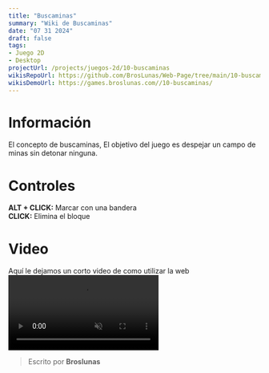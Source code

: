 ```yaml
---
title: "Buscaminas"
summary: "Wiki de Buscaminas"
date: "07 31 2024"
draft: false
tags:
- Juego 2D
- Desktop
projectUrl: /projects/juegos-2d/10-buscaminas
wikisRepoUrl: https://github.com/BrosLunas/Web-Page/tree/main/10-buscaminas/
wikisDemoUrl: https://games.broslunas.com//10-buscaminas/
---
```

# Información
El concepto de buscaminas, El objetivo del juego es despejar un campo de minas sin detonar ninguna.

# Controles
<b>ALT + CLICK:</b> Marcar con una bandera <br>
<b>CLICK:</b> Elimina el bloque <br>

# Video
Aquí le dejamos un corto video de como utilizar la web
<video class="container video" controls muted>
    <source src="https://assets.broslunas.com/gameplay/buscaminas.mp4" type="video/mp4">
</video>

> Escrito por **Broslunas**

